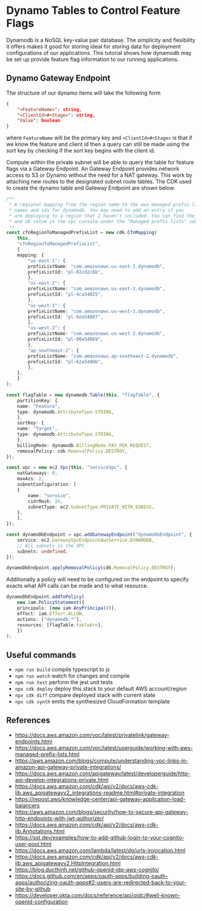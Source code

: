 # Dynamo Tables to Control Feature Flags

Dynamodb is a NoSQL key-value pair database. The simplicity and flexibility it
offers makes it good for storing ideal for storing data for deployment
configurations of our applications. This tutorial shows how dynamodb may be
set up provide feature flag information to our running applications.

## Dynamo Gateway Endpoint

The structure of our dynamo items will take the following form

```json
{
    "<FeatureName>": string,
    "<ClientId>#<Stage>": string,
    "Value": boolean
}
```

where `FeatureName` will be the primary key and `<ClientId>#<Stage>` is that
if we know the feature and client id then a query can still be made using the
sort key by checking if the sort key begins with the client id.

Compute within the private subnet will be able to query the table for feature
flags via a Gateway Endpoint. An Gateway Endpoint provides network access to
S3 or Dynamo without the need for a NAT gateway. This work by attaching
new routes to the designated subnet route tables. The CDK used to create the
dynamo table and Gateway Endpoint are shown below.

```typescript
/**
 * A regional mapping from the region name to the aws managed prefix list
 * names and ids for dynamodb. You may need to add an entry if you
 * are deploying to a region that I haven't included. You can find the name key
 * and ID value in the vpc console under the "Managed prefix lists" sub section.
 */
const cfnRegionToManagedPrefixList = new cdk.CfnMapping(
    this,
    "cfnRegionToManagedPrefixList",
    {
    mapping: {
        "us-east-1": {
        prefixListName: "com.amazonaws.us-east-1.dynamodb",
        prefixListId: "pl-02cd2c6b",
        },
        "us-east-2": {
        prefixListName: "com.amazonaws.us-east-2.dynamodb",
        prefixListId: "pl-4ca54025",
        },
        "us-west-1": {
        prefixListName: "com.amazonaws.us-west-1.dynamodb",
        prefixListId: "pl-6ea54007",
        },
        "us-west-2": {
        prefixListName: "com.amazonaws.us-west-2.dynamodb",
        prefixListId: "pl-00a54069",
        },
        "ap-southeast-2": {
        prefixListName: "com.amazonaws.ap-southeast-2.dynamodb",
        prefixListId: "pl-62a5400b",
        },
    },
    }
);

const flagTable = new dynamodb.Table(this, "flagTable", {
    partitionKey: {
    name: "Feature",
    type: dynamodb.AttributeType.STRING,
    },
    sortKey: {
    name: "Target",
    type: dynamodb.AttributeType.STRING,
    },
    billingMode: dynamodb.BillingMode.PAY_PER_REQUEST,
    removalPolicy: cdk.RemovalPolicy.DESTROY,
});

const vpc = new ec2.Vpc(this, "serviceVpc", {
    natGateways: 0,
    maxAzs: 2,
    subnetConfiguration: [
    {
        name: "service",
        cidrMask: 24,
        subnetType: ec2.SubnetType.PRIVATE_WITH_EGRESS,
    },
    ],
});

const dynamoDbEndpoint = vpc.addGatewayEndpoint("dynamoDbEndpoint", {
    service: ec2.GatewayVpcEndpointAwsService.DYNAMODB,
    // All subnets in the VPC
    subnets: undefined,
});

dynamoDbEndpoint.applyRemovalPolicy(cdk.RemovalPolicy.DESTROY);
```

Additionally a policy will need to be configured on the endpoint to specify
exacts what API calls can be made and to what resource.

```typescript
dynamoDbEndpoint.addToPolicy(
    new iam.PolicyStatement({
    principals: [new iam.AnyPrincipal()],
    effect: iam.Effect.ALLOW,
    actions: ["dynamodb:*"],
    resources: [flagTable.tableArn],
    })
);
```


## Useful commands

* `npm run build`   compile typescript to js
* `npm run watch`   watch for changes and compile
* `npm run test`    perform the jest unit tests
* `npx cdk deploy`  deploy this stack to your default AWS account/region
* `npx cdk diff`    compare deployed stack with current state
* `npx cdk synth`   emits the synthesized CloudFormation template

## References

* <https://docs.aws.amazon.com/vpc/latest/privatelink/gateway-endpoints.html>
* <https://docs.aws.amazon.com/vpc/latest/userguide/working-with-aws-managed-prefix-lists.html>
* <https://aws.amazon.com/blogs/compute/understanding-vpc-links-in-amazon-api-gateway-private-integrations/>
* <https://docs.aws.amazon.com/apigateway/latest/developerguide/http-api-develop-integrations-private.html>
* <https://docs.aws.amazon.com/cdk/api/v2/docs/aws-cdk-lib.aws_apigatewayv2_integrations-readme.html#private-integration>
* <https://repost.aws/knowledge-center/api-gateway-application-load-balancers>
* <https://aws.amazon.com/blogs/security/how-to-secure-api-gateway-http-endpoints-with-jwt-authorizer/>
* <https://docs.aws.amazon.com/cdk/api/v2/docs/aws-cdk-lib.Annotations.html>
* <https://sst.dev/examples/how-to-add-github-login-to-your-cognito-user-pool.html>
* <https://docs.aws.amazon.com/lambda/latest/dg/urls-invocation.html>
* <https://docs.aws.amazon.com/cdk/api/v2/docs/aws-cdk-lib.aws_apigatewayv2.HttpIntegration.html>
* <https://blog.ducthinh.net/github-openid-idp-aws-cognito/>
* <https://docs.github.com/en/apps/oauth-apps/building-oauth-apps/authorizing-oauth-apps#2-users-are-redirected-back-to-your-site-by-github>
* <https://developer.okta.com/docs/reference/api/oidc/#well-known-openid-configuration>
